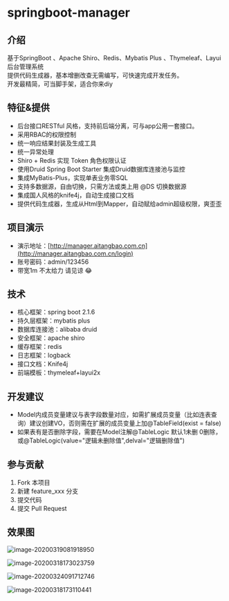 # springboot-manager

## 介绍
基于SpringBoot 、Apache Shiro、Redis、Mybatis Plus 、Thymeleaf、Layui 后台管理系统  
提供代码生成器，基本增删改查无需编写，可快速完成开发任务。  
开发最精简，可当脚手架，适合你来diy

## 特征&提供
- 后台接口RESTful 风格，支持前后端分离，可与app公用一套接口。
- 采用RBAC的权限控制
- 统一响应结果封装及生成工具
- 统一异常处理
- Shiro + Redis 实现 Token 角色权限认证
- 使用Druid Spring Boot Starter 集成Druid数据库连接池与监控
- 集成MyBatis-Plus，实现单表业务零SQL
- 支持多数据源，自由切换，只需方法或类上用 @DS 切换数据源
- 集成国人风格的knife4j，自动生成接口文档
- 提供代码生成器，生成从Html到Mapper，自动赋给admin超级权限，爽歪歪

## 项目演示
- 演示地址：[http://manager.aitangbao.com.cn](http://manager.aitangbao.com.cn/login) 
- 账号密码：admin/123456
- 带宽1m 不太给力 请见谅 :joy:

## 技术
* 核心框架：spring boot 2.1.6
* 持久层框架：mybatis plus
* 数据库连接池：alibaba druid
* 安全框架：apache shiro
* 缓存框架：redis
* 日志框架：logback
* 接口文档：Knife4j
* 前端模板：thymeleaf+layui2x

## 开发建议
- Model内成员变量建议与表字段数量对应，如需扩展成员变量（比如连表查询）建议创建VO，否则需在扩展的成员变量上加@TableField(exist = false)
- 如果表有是否删除字段，需要在Model注解@TableLogic 默认1未删 0删除， 或@TableLogic(value="逻辑未删除值",delval="逻辑删除值")

## 参与贡献
1. Fork 本项目
2. 新建 feature_xxx 分支
3. 提交代码
4. 提交 Pull Request


## **效果图**

![image-20200319081918950](http://tuchuang.aitangbao.com.cn/image-20200319081918950.png)

![image-20200318173023759](http://tuchuang.aitangbao.com.cn/image-20200318173023759.png)

![image-20200324091712746](http://tuchuang.aitangbao.com.cn/image-20200324091712746.png)

![image-20200318173110441](http://tuchuang.aitangbao.com.cn/image-20200318173110441.png)